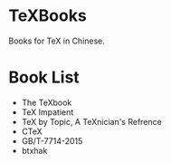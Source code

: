 # TeXBooks

Books for TeX in Chinese.

# Book List

+ The TeXbook 
+ TeX Impatient
+ TeX by Topic, A TeXnician's Refrence
+ CTeX
+ GB/T-7714-2015
+ btxhak
